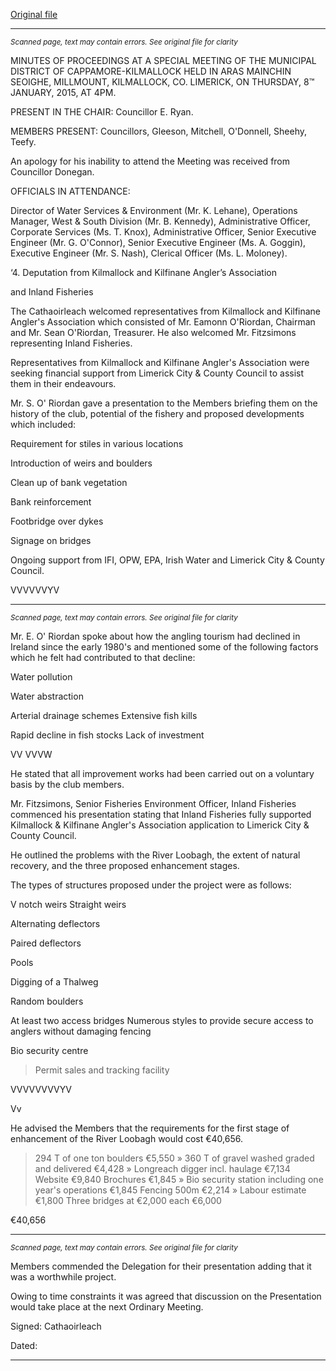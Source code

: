 [Original file](https://www.limerick.ie/sites/default/files/media/documents/2017-07/02-minutes_of_special_meeting_08.01.2015.pdf)

---
*<small>Scanned page, text may contain errors. See original file for clarity</small>*  

MINUTES OF PROCEEDINGS AT A SPECIAL MEETING OF THE
MUNICIPAL DISTRICT OF CAPPAMORE-KILMALLOCK HELD IN ARAS
MAINCHIN SEOIGHE, MILLMOUNT, KILMALLOCK, CO. LIMERICK, ON
THURSDAY, 8™ JANUARY, 2015, AT 4PM.

PRESENT IN THE CHAIR: Councillor E. Ryan.

MEMBERS PRESENT:
Councillors, Gleeson, Mitchell, O'Donnell, Sheehy, Teefy.

An apology for his inability to attend the Meeting was received from Councillor
Donegan.

OFFICIALS IN ATTENDANCE:

Director of Water Services & Environment (Mr. K. Lehane), Operations Manager,
West & South Division (Mr. B. Kennedy), Administrative Officer, Corporate Services
(Ms. T. Knox), Administrative Officer, Senior Executive Engineer (Mr. G. O'Connor),
Senior Executive Engineer (Ms. A. Goggin), Executive Engineer (Mr. S. Nash),
Clerical Officer (Ms. L. Moloney).

‘4. Deputation from Kilmallock and Kilfinane Angler’s Association

and Inland Fisheries

The Cathaoirleach welcomed representatives from Kilmallock and Kilfinane Angler's
Association which consisted of Mr. Eamonn O'Riordan, Chairman and Mr. Sean
O'Riordan, Treasurer. He also welcomed Mr. Fitzsimons representing Inland
Fisheries.

Representatives from Kilmallock and Kilfinane Angler's Association were seeking
financial support from Limerick City & County Council to assist them in their
endeavours.

Mr. S. O' Riordan gave a presentation to the Members briefing them on the history of
the club, potential of the fishery and proposed developments which included:

Requirement for stiles in various locations

Introduction of weirs and boulders

Clean up of bank vegetation

Bank reinforcement

Footbridge over dykes

Signage on bridges

Ongoing support from IFI, OPW, EPA, Irish Water and Limerick City & County
Council.

VVVVVVYV


---
*<small>Scanned page, text may contain errors. See original file for clarity</small>*  

Mr. E. O' Riordan spoke about how the angling tourism had declined in Ireland since
the early 1980's and mentioned some of the following factors which he felt had
contributed to that decline:

Water pollution

Water abstraction

Arterial drainage schemes
Extensive fish kills

Rapid decline in fish stocks
Lack of investment

VV VVVW

He stated that all improvement works had been carried out on a voluntary basis by
the club members.

Mr. Fitzsimons, Senior Fisheries Environment Officer, Inland Fisheries commenced
his presentation stating that Inland Fisheries fully supported Kilmallock & Kilfinane
Angler's Association application to Limerick City & County Council.

He outlined the problems with the River Loobagh, the extent of natural recovery, and
the three proposed enhancement stages.

The types of structures proposed under the project were as follows:

V notch weirs
Straight weirs

Alternating deflectors

Paired deflectors

Pools

Digging of a Thalweg

Random boulders

At least two access bridges
Numerous styles to provide secure access to anglers without damaging
fencing

Bio security centre

> Permit sales and tracking facility

VVVVVVVVYV

Vv

He advised the Members that the requirements for the first stage of enhancement of
the River Loobagh would cost €40,656.

> 294 T of one ton boulders €5,550
» 360 T of gravel washed graded and delivered €4,428
» Longreach digger incl. haulage €7,134
> Website €9,840
> Brochures €1,845
» Bio security station including one year's operations €1,845
> Fencing 500m €2,214
» Labour estimate €1,800
> Three bridges at €2,000 each €6,000

€40,656


---
*<small>Scanned page, text may contain errors. See original file for clarity</small>*  

Members commended the Delegation for their presentation adding that it was a
worthwhile project.

Owing to time constraints it was agreed that discussion on the Presentation would
take place at the next Ordinary Meeting.

Signed:
Cathaoirleach

Dated:


---
